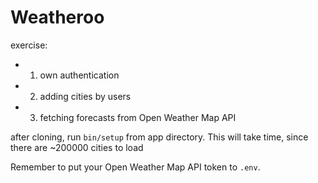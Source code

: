 # Weatheroo

exercise:

- 1. own authentication
- 2. adding cities by users
- 3. fetching forecasts from Open Weather Map API

after cloning, run `bin/setup` from app directory. This will take time, since there are ~200000 cities to load

Remember to put your Open Weather Map API token to `.env`.